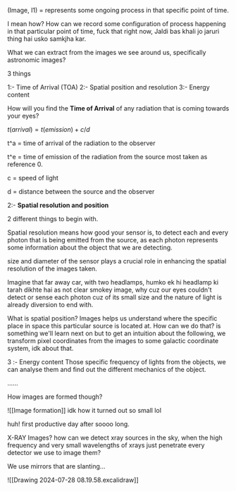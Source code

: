 
(Image, I1) = represents some ongoing process in that specific point of time. 

I mean how? How can we record some configuration of process happening in that particular point of time, fuck that right now, Jaldi bas khali jo jaruri thing hai usko samkjha kar. 

What we can extract from the images we see around us, specifically astronomic images?

3 things

1:- Time of Arrival (TOA)
2:- Spatial position and resolution
3:- Energy content

How will you find the **Time of Arrival** of any radiation that is coming towards your eyes? 

$t(arrival)​=t(emission)​+c/d$

t^a = time of arrival of the radiation to the observer

t^e = time of emission of the radiation from the 
source most taken as reference 0.

c = speed of light

d = distance between the source and the observer​

2:- **Spatial resolution and position**

2 different things to begin with.

Spatial resolution means how good your sensor is, to detect each and every photon that is being emitted from the source, as each photon represents some information about the object that we are detecting. 

size and diameter of the sensor plays a crucial role in enhancing the spatial resolution of the images taken.

Imagine that far away car, with two headlamps, humko ek hi headlamp ki tarah dikhte hai as not clear smokey image, why cuz our eyes couldn't detect or sense each photon cuz of its small size and the nature of light is already diversion to end with.

What is spatial position? 
Images helps us understand where the specific place in space this particular source is located at. How can we do that? is something we'll learn next on but to get an intuition about the following, we transform pixel coordinates from the images to some galactic coordinate system, idk about that.

3 :- Energy content
Those specific frequency of lights from the objects, we can analyse them and find out the different mechanics of the object.

......

How images are formed though? 

![[Image formation]]
idk how it turned out so small lol

huh! first productive day after soooo long. 

X-RAY Images? 
how can we detect xray sources in the sky, when the high frequency and very small wavelengths of xrays just penetrate every detector we use to image them?

We use mirrors that are slanting...

![[Drawing 2024-07-28 08.19.58.excalidraw]]


